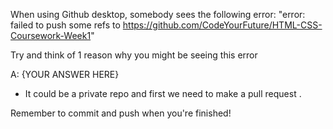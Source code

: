 When using Github desktop, somebody sees the following error:
"error: failed to push some refs to https://github.com/CodeYourFuture/HTML-CSS-Coursework-Week1"

Try and think of 1 reason why you might be seeing this error

A: {YOUR ANSWER HERE}

- It could be a private repo and first we need to make a pull request .

Remember to commit and push when you're finished!
